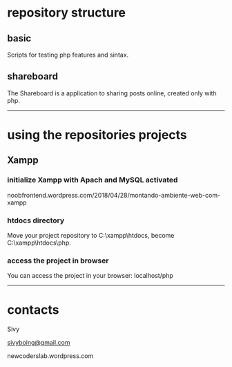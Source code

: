 # repository structure

## basic
Scripts for testing php features and sintax.

## shareboard
The Shareboard is a application to sharing posts online, created only with php.


---


# using the repositories projects

## Xampp

### initialize Xampp with Apach and MySQL activated
noobfrontend.wordpress.com/2018/04/28/montando-ambiente-web-com-xampp

### htdocs directory
Move your project repository to C:\xampp\htdocs, become C:\xampp\htdocs\php.

### access the project in browser
You can access the project in your browser: localhost/php


---


# contacts
Sivy

sivyboing@gmail.com

newcoderslab.wordpress.com
